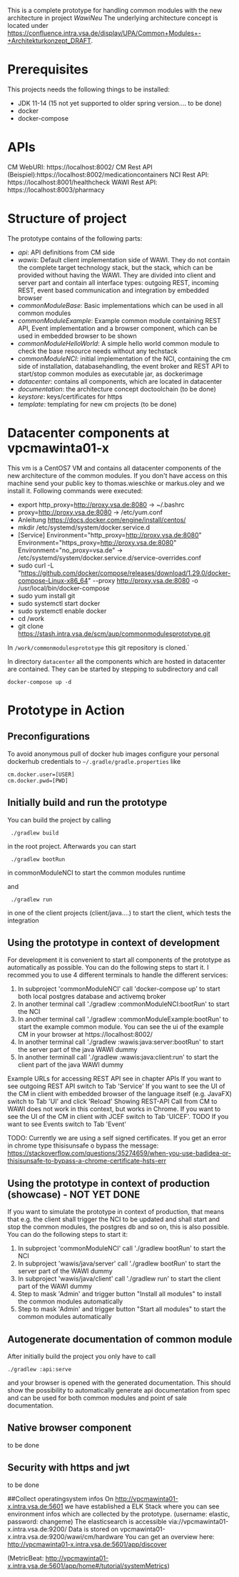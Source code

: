 
This is a complete prototype for handling common modules with the new architecture in project *WawiNeu*
The underlying architecture concept is located under https://confluence.intra.vsa.de/display/UPA/Common+Modules+-+Architekturkonzept_DRAFT.

# Prerequisites
This projects needs the following things to be installed:

- JDK 11-14 (15 not yet supported to older spring version.... to be done)
- docker
- docker-compose

# APIs
CM WebURI: https://localhost:8002/
CM Rest API (Beispiel):https://localhost:8002/medicationcontainers
NCI Rest API: https://localhost:8001/healthcheck 
WAWI Rest API: https://localhost:8003/pharmacy


# Structure of project
The prototype contains of the following parts:
* *api*: API definitions from CM side
* *wawis*: Default client implementation side of WAWI. They do not contain the complete target technology stack,
  but the stack, which can be provided without having the WAWI. They are divided into client and server part and contain
  all interface types: outgoing REST, incoming REST, event based communication and integration by embedded browser
* *commonModuleBase*: Basic implementations which can be used in all common modules
* *commonModuleExample*: Example common module containing REST API, Event implementation and a browser component,
  which can be used in embedded browser to be shown
* *commonModuleHelloWorld*: A simple hello world common module to check the base resource needs without any techstack
* *commonModuleNCI*: initial implementation of the NCI, containing the cm side of installation,
  databasehandling, the event broker and REST API to start/stop common modules as executable jar,
  as dockerimage
* *datacenter*: contains all components, which are located in datacenter
* *documentation*: the architecture concept doctoolchain (to be done)
* *keystore*: keys/certificates for https
* *template*: templating for new cm projects (to be done)

# Datacenter components at vpcmawinta01-x
This vm is a CentOS7 VM and contains all datacenter components of the new architecture of the common modules.
If you don't have access on this machine send your public key to thomas.wieschke or markus.oley and we install it.
Following commands were executed:
* export http_proxy=http://proxy.vsa.de:8080 -> ~/.bashrc
* proxy=http://proxy.vsa.de:8080 -> /etc/yum.conf
* Anleitung https://docs.docker.com/engine/install/centos/
* mkdir /etc/systemd/system/docker.service.d
* [Service]
  Environment="http_proxy=http://proxy.vsa.de:8080"
  Environment="https_proxy=http://proxy.vsa.de:8080"
  Environment="no_proxy=vsa.de" ->   /etc/systemd/system/docker.service.d/service-overrides.conf
* sudo curl -L "https://github.com/docker/compose/releases/download/1.29.0/docker-compose-Linux-x86_64" --proxy http://proxy.vsa.de:8080 -o /usr/local/bin/docker-compose
* sudo yum install git
* sudo systemctl start docker
* sudo systemctl enable docker
* cd /work
* git clone https://stash.intra.vsa.de/scm/aup/commonmodulesprototype.git

In `/work/commonmodulesprototype` this git repository is cloned.`

In directory `datacenter` all the components which are hosted in datacenter are contained.
They can be started by stepping to subdirectory and call
```
docker-compose up -d
```

# Prototype in Action

## Preconfigurations
To avoid anonymous pull of docker hub images configure your personal dockerhub credentials to 
`~/.gradle/gradle.properties` like

```
cm.docker.user=[USER]
cm.docker.pwd=[PWD]
```

## Initially build and run the prototype
You can build the project by calling
```
 ./gradlew build 
```
in the root project. Afterwards you can start
```
 ./gradlew bootRun 
```
in commonModuleNCI to start the common modules runtime

and
```
 ./gradlew run 
```
in one of the client projects (client/java....) to start the client, which tests the integration

## Using the prototype in context of development
For development it is convenient to start all components of the prototype as automatically as possible. 
You can do the following steps to start it. I recommed you to use 4 different terminals to handle the different
services: 

1. In subproject 'commonModuleNCI' call 'docker-compose up' to start both local postgres database and activemq broker
2. In another terminal call './gradlew :commonModuleNCI:bootRun' to start the NCI 
3. In another terminal call './gradlew :commonModuleExample:bootRun' to start the example common module. 
   You can see the ui of the example CM in your browser at https://localhost:8002/
4. In another terminal call './gradlew :wawis:java:server:bootRun' to start the server part of the java WAWI dummy
5. In another terminall call './gradlew :wawis:java:client:run' to start the client part of the java WAWI dummy
 
Example URLs for accessing REST API see in chapter APIs
If you want to see outgoing REST API switch to Tab 'Service'
If you want to see the UI of the CM in client with embedded browser of the language itself (e.g. JavaFX) switch to Tab 'UI' and click 'Reload'
Showing REST-API Call from CM to WAWI does not work in this context, but works in Chrome.
If you want to see the UI of the CM in client with JCEF switch to Tab 'UICEF'. TODO
If you want to see Events switch to Tab 'Event' 

TODO: Currently we are using a self signed certificates. If you get an error in chrome type thisisunsafe o bypass the message:
https://stackoverflow.com/questions/35274659/when-you-use-badidea-or-thisisunsafe-to-bypass-a-chrome-certificate-hsts-err

## Using the prototype in context of production (showcase) - NOT YET DONE
If you want to simulate the prototype in context of production, that means that e.g. the client shall trigger the 
NCI to be updated and shall start and stop the common modules, the postgres db and so on, this is also possible. 
You can do the following steps to start it: 

1. In subproject 'commonModuleNCI' call './gradlew bootRun' to start the NCI
2. In subproject 'wawis/java/server' call './gradlew bootRun' to start the server part of the WAWI dummy
3. In subproject 'wawis/java/client' call './gradlew run' to start the client part of the WAWI dummy
4. Step to mask 'Admin' and trigger button "Install all modules" to install the common modules automatically
4. Step to mask 'Admin' and trigger button "Start all modules" to start the common modules automatically

## Autogenerate documentation of common module
After initially build the project you only have to call 
```
./gradlew :api:serve
``` 
and your browser is opened with the generated documentation.
This should show the possibility to automatically generate api documentation from spec and can be used for both 
common modules and point of sale documentation.

## Native browser component
to be done

## Security with https and jwt
to be done

##Collect operatingsystem infos 
On http://vpcmawinta01-x.intra.vsa.de:5601 we have established a ELK Stack where you can see environment infos 
which are collected by the prototype. (username: elastic, password: changeme)
The elasticsearch is accessible via://vpcmawinta01-x.intra.vsa.de:9200/
Data is stored on vpcmawinta01-x.intra.vsa.de:9200/wawi/cm/hardware
You can get an overview here: http://vpcmawinta01-x.intra.vsa.de:5601/app/discover

(MetricBeat:     http://vpcmawinta01-x.intra.vsa.de:5601/app/home#/tutorial/systemMetrics)
























